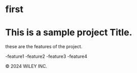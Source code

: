 # first

# This is a sample project Title.

these are the features of the project.

-feature1
-feature2
-feature3
-feature4

&copy; 2024 WILEY INC.
